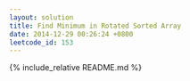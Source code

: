 ```yaml
---
layout: solution
title: Find Minimum in Rotated Sorted Array
date: 2014-12-29 00:26:24 +0800
leetcode_id: 153
---
```

{% include_relative README.md %}
